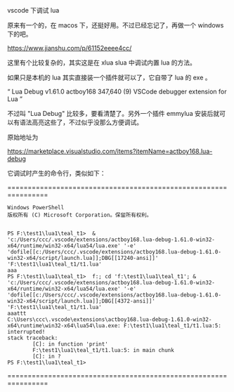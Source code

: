 
vscode 下调试 lua

原来有一个的，在 macos 下，还挺好用。不过已经忘记了，再做一个 windows 下的吧。


https://www.jianshu.com/p/61152eeee4cc/

这里有个比较复杂的，其实这是在 xlua slua 中调试内置 lua 的方法。

如果只是本机的 lua 其实直接装一个插件就可以了，它自带了 lua 的 exe 。

“
Lua Debug
v1.61.0
actboy168
347,640
(9)
VSCode debugger extension for Lua
”

不过叫 "Lua Debug" 比较多，要看清楚了。另外一个插件 emmylua 安装后就可以有语法高亮这些了，不过似乎没那么方便调试。

原始地址为

https://marketplace.visualstudio.com/items?itemName=actboy168.lua-debug

它调试时产生的命令行，类似如下：

================================================================
```
Windows PowerShell
版权所有 (C) Microsoft Corporation。保留所有权利。


PS F:\test1\lua1\teal_t1>  & 'c:/Users/ccc/.vscode/extensions/actboy168.lua-debug-1.61.0-win32-x64/runtime/win32-x64/lua54/lua.exe' '-e' 'dofile[[c:/Users/ccc/.vscode/extensions/actboy168.lua-debug-1.61.0-win32-x64/script/launch.lua]];DBG[[17240-ansi]]' 'F:\test1\lua1\teal_t1/t1.lua'
aaa
PS F:\test1\lua1\teal_t1>  f:; cd 'f:\test1\lua1\teal_t1'; & 'c:/Users/ccc/.vscode/extensions/actboy168.lua-debug-1.61.0-win32-x64/runtime/win32-x64/lua54/lua.exe' '-e' 'dofile[[c:/Users/ccc/.vscode/extensions/actboy168.lua-debug-1.61.0-win32-x64/script/launch.lua]];DBG[[4372-ansi]]' 'F:\test1\lua1\teal_t1/t1.lua' 
aaattt
C:\Users\ccc\.vscode\extensions\actboy168.lua-debug-1.61.0-win32-x64\runtime\win32-x64\lua54\lua.exe: F:\test1\lua1\teal_t1/t1.lua:5: interrupted!
stack traceback:
        [C]: in function 'print'
        F:\test1\lua1\teal_t1/t1.lua:5: in main chunk
        [C]: in ?
PS F:\test1\lua1\teal_t1>

```

================================================================




